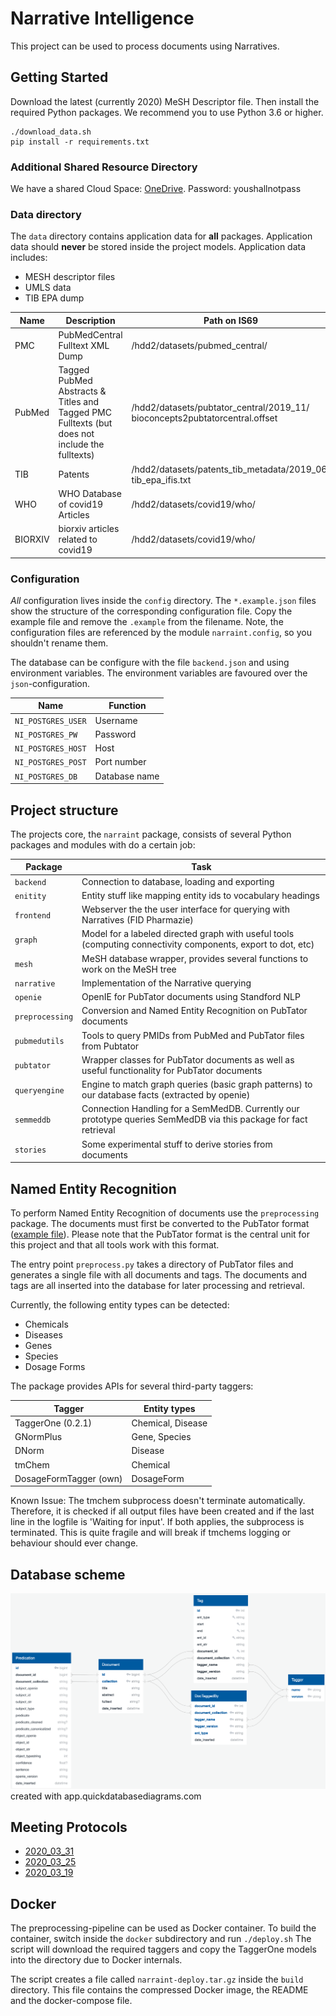 # Narrative Intelligence

This project can be used to process documents using Narratives.

## Getting Started
Download the latest (currently 2020) MeSH Descriptor file. Then install the required Python packages. We recommend you to use Python 3.6 or higher.

```
./download_data.sh
pip install -r requirements.txt
```

### Additional Shared Resource Directory
We have a shared Cloud Space: [OneDrive](https://1drv.ms/u/s!ArDgbq3ak3Zuh5oNxxBPfJSqqpB2cw?e=iMfQKR). Password: youshallnotpass


### Data directory
The ``data`` directory contains application data for **all** packages.
Application data should **never** be stored inside the project models.
Application data includes:
- MESH descriptor files
- UMLS data
- TIB EPA dump



| Name | Description | Path on IS69 | 
| ------ | ------ | ------ | 
| PMC | PubMedCentral Fulltext XML Dump | /hdd2/datasets/pubmed_central/ |
| PubMed | Tagged PubMed Abstracts & Titles and Tagged PMC Fulltexts (but does not include the fulltexts) | /hdd2/datasets/pubtator_central/2019_11/ bioconcepts2pubtatorcentral.offset |
| TIB | Patents | /hdd2/datasets/patents_tib_metadata/2019_06/ tib_epa_ifis.txt |
| WHO | WHO Database of covid19 Articles | /hdd2/datasets/covid19/who/ |
| BIORXIV | biorxiv articles related to covid19 | /hdd2/datasets/covid19/who/ |

### Configuration
*All* configuration lives inside the `config` directory. The `*.example.json` files show the structure of the corresponding configuration file. Copy the example file and remove the `.example` from the filename. Note, the configuration files are referenced by the module `narraint.config`, so you shouldn't rename them.

The database can be configure with the file ``backend.json`` and using environment variables. The environment variables
are favoured over the `json`-configuration. 

| Name | Function |
| ------ | ------ |
| `NI_POSTGRES_USER` | Username |
| `NI_POSTGRES_PW` | Password |
| `NI_POSTGRES_HOST` | Host |
| `NI_POSTGRES_POST` | Port number |
| `NI_POSTGRES_DB` | Database name |


## Project structure
The projects core, the `narraint` package, consists of several Python packages and modules with do a certain job:

| Package | Task |
|-----------------|-----------------------------------------------------------------------------------------------|
| `backend` | Connection to database, loading and exporting |
| `enitity` | Entity stuff like mapping entity ids to vocabulary headings|
| `frontend` | Webserver the the user interface for querying with Narratives (FID Pharmazie) |
| `graph` | Model for a labeled directed graph with useful tools (computing connectivity components, export to dot, etc) |
| `mesh` | MeSH database wrapper, provides several functions to work on the MeSH tree |
| `narrative` | Implementation of the Narrative querying |
| `openie` | OpenIE for PubTator documents using Standford NLP |
| `preprocessing` | Conversion and Named Entity Recognition on PubTator documents |
| `pubmedutils` | Tools to query PMIDs from PubMed and PubTator files from Pubtator  |
| `pubtator` | Wrapper classes for PubTator documents as well as useful functionality for PubTator documents |
| `queryengine` | Engine to match graph queries (basic graph patterns) to our database facts (extracted by openie)  |
| `semmeddb` | Connection Handling for a SemMedDB. Currently our prototype queries SemMedDB via this package for fact retrieval |
| `stories` | Some experimental stuff to derive stories from documents |


## Named Entity Recognition

To perform Named Entity Recognition of documents use the `preprocessing` package. The documents must first be converted to the PubTator format ([example file](https://www.ncbi.nlm.nih.gov/research/pubtator-api/publications/export/pubtator?pmids=19894120)). Please note that the PubTator format is the central unit for this project and that all tools work with this format.

The entry point `preprocess.py` takes a directory of PubTator files and generates a single file with all documents and tags.
The documents and tags are all inserted into the database for later processing and retrieval.

Currently, the following entity types can be detected:
- Chemicals
- Diseases
- Genes
- Species
- Dosage Forms

The package provides APIs for several third-party taggers:

| Tagger | Entity types |
|-------------------|-------------------|
| TaggerOne (0.2.1) | Chemical, Disease |
| GNormPlus | Gene, Species |
| DNorm | Disease |
| tmChem | Chemical |
| DosageFormTagger (own) | DosageForm

 Known Issue: The tmchem subprocess doesn't terminate automatically. Therefore, it is checked if all output files 
 have been created and if the last line in the logfile is 'Waiting for input'. If both applies, the subprocess is
 terminated. This is quite fragile and will break if tmchems logging or behaviour should ever change.

## Database scheme

![DB Scheme](./docs/dbdiagram.png)
created with app.quickdatabasediagrams.com


## Meeting Protocols
- [2020_03_31](meetings/2020_03_31.md)
- [2020_03_25](meetings/2020_03_25.md)
- [2020_03_19](meetings/2020_03_19.md)

## Docker
The preprocessing-pipeline can be used as Docker container.
To build the container, switch inside the `docker` subdirectory and run
`./deploy.sh` The script will download the required taggers and copy the TaggerOne models
into the directory due to Docker internals.

The script creates a file called `narraint-deploy.tar.gz` inside the `build` directory.
This file contains the compressed Docker image, the README and the docker-compose file.